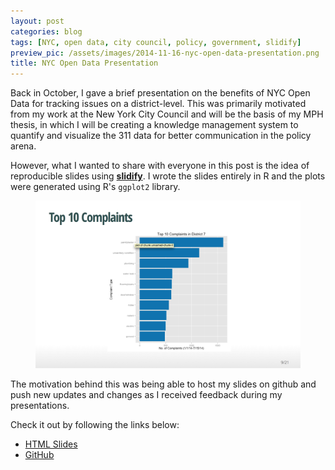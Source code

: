 ```yaml
---
layout: post
categories: blog
tags: [NYC, open data, city council, policy, government, slidify]
preview_pic: /assets/images/2014-11-16-nyc-open-data-presentation.png
title: NYC Open Data Presentation
---
```


Back in October, I gave a brief presentation on the benefits of NYC Open Data for tracking issues on a district-level. This was primarily motivated from my work at the New York City Council and will be the basis of my MPH thesis, in which I will be creating a knowledge management system to quantify and visualize the 311 data for better communication in the policy arena.

However, what I wanted to share with everyone in this post is the idea of reproducible slides using [**slidify**](http://ramnathv.github.io/slidify/). I wrote the slides entirely in R and the plots were generated using R's `ggplot2` library. 

<figure>
<img src = "/assets/images/2014-11-16-nyc-open-data-presentation.png" class = "fullw">
</figure>

The motivation behind this was being able to host my slides on github and push new updates and changes as I received feedback during my presentations.



Check it out by following the links below:

* [HTML Slides](http://rcquan.github.io/open-data-presentation/#1)
* [GitHub](https://github.com/rcquan/open-data-presentation)
